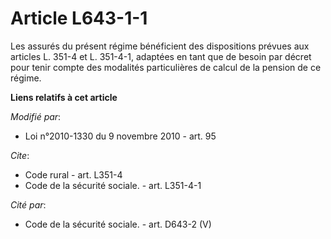 # Article L643-1-1

Les assurés du présent régime bénéficient des dispositions prévues aux articles L. 351-4 et L. 351-4-1, adaptées en tant que
de besoin par décret pour tenir compte des modalités particulières de calcul de la pension de ce régime.

**Liens relatifs à cet article**

_Modifié par_:

  - Loi n°2010-1330 du 9 novembre 2010 - art. 95

_Cite_:

  - Code rural - art. L351-4
  - Code de la sécurité sociale. - art. L351-4-1

_Cité par_:

  - Code de la sécurité sociale. - art. D643-2 (V)

